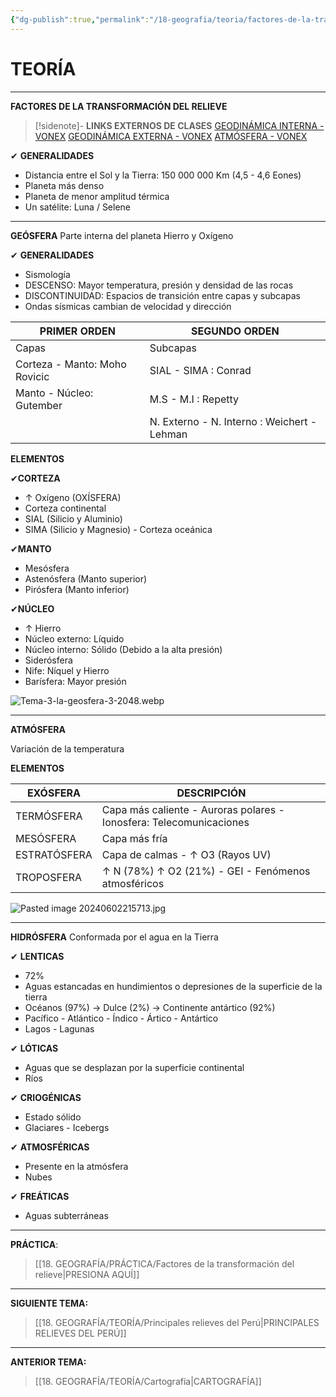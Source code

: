 ```yaml
---
{"dg-publish":true,"permalink":"/18-geografia/teoria/factores-de-la-transformacion-del-relieve/","tags":["Geografía","Teoría","Incompleto"]}
---
```


# TEORÍA
---
**FACTORES DE LA TRANSFORMACIÓN DEL RELIEVE**

>[!sidenote]- **LINKS EXTERNOS DE CLASES**
>[GEODINÁMICA INTERNA - VONEX](https://youtu.be/OHBl0KtaB44?si=gzZDEUL702EEsdsL)
>[GEODINÁMICA EXTERNA - VONEX](https://youtu.be/3r84sgbs_kM?si=zOaSH66Qwasi4gPF)
>[ATMÓSFERA - VONEX](https://youtu.be/OZj1yHqg5sE?si=nj1TzjfTBJ6LrfoK)

✔ **GENERALIDADES**
- Distancia entre el Sol y la Tierra: 150 000 000 Km (4,5 - 4,6 Eones)
- Planeta más denso
- Planeta de menor amplitud térmica
- Un satélite: Luna / Selene

---
**GEÓSFERA**
Parte interna del planeta
Hierro y Oxígeno

✔ **GENERALIDADES**
- Sismología
- DESCENSO: Mayor temperatura, presión y densidad de las rocas
- DISCONTINUIDAD: Espacios de transición entre capas y subcapas
- Ondas sísmicas cambian de velocidad y dirección

| PRIMER ORDEN                  | SEGUNDO ORDEN                               |
| ----------------------------- | ------------------------------------------- |
| Capas                         | Subcapas                                    |
| Corteza - Manto: Moho Rovicic | SIAL - SIMA : Conrad                        |
| Manto - Núcleo: Gutember      | M.S - M.I : Repetty                         |
|                               | N. Externo - N. Interno : Weichert - Lehman |

**ELEMENTOS**

✔**CORTEZA**
- ↑ Oxígeno (OXÍSFERA)
- Corteza continental
- SIAL (Silicio y Aluminio) 
- SIMA (Silicio y Magnesio) - Corteza oceánica

 ✔**MANTO**
 - Mesósfera
 - Astenósfera (Manto superior)
 - Pirósfera (Manto inferior)
 
✔**NÚCLEO**
- ↑ Hierro
- Núcleo externo: Líquido
- Núcleo interno: Sólido (Debido a la alta presión)
- Siderósfera
- Nife: Níquel y Hierro
- Barísfera: Mayor presión

![Tema-3-la-geosfera-3-2048.webp](/img/user/1.%20ELEMENTOS%20GR%C3%81FICOS/Tema-3-la-geosfera-3-2048.webp)

---
**ATMÓSFERA**

Variación de la temperatura

**ELEMENTOS**

| EXÓSFERA     | DESCRIPCIÓN                                                         |
| ------------ | ------------------------------------------------------------------- |
| TERMÓSFERA   | Capa más caliente - Auroras polares - Ionosfera: Telecomunicaciones |
| MESÓSFERA    | Capa más fría                                                       |
| ESTRATÓSFERA | Capa de calmas - ↑ O3 (Rayos UV)                                    |
| TROPOSFERA   | ↑ N (78%) ↑ O2 (21%) - GEI - Fenómenos atmosféricos                 |

![Pasted image 20240602215713.jpg](/img/user/1.%20ELEMENTOS%20GR%C3%81FICOS/Pasted%20image%2020240602215713.jpg)

---
**HIDRÓSFERA**
Conformada por el agua en la Tierra

✔ **LENTICAS**
- 72%
- Aguas estancadas en hundimientos o depresiones de la superficie de la tierra
- Océanos (97%) → Dulce (2%) → Continente antártico (92%)
- Pacífico - Atlántico - Índico - Ártico - Antártico
- Lagos - Lagunas

✔ **LÓTICAS**
- Aguas que se desplazan por la superficie continental
- Ríos

✔ **CRIOGÉNICAS**
- Estado sólido
- Glaciares - Icebergs

✔ **ATMOSFÉRICAS**
- Presente en la atmósfera
- Nubes

✔ **FREÁTICAS**
- Aguas subterráneas

---
**PRÁCTICA**:
>[[18. GEOGRAFÍA/PRÁCTICA/Factores de la transformación del relieve\|PRESIONA AQUÍ]]

---
**SIGUIENTE TEMA:** 
>[[18. GEOGRAFÍA/TEORÍA/Principales relieves del Perú\|PRINCIPALES RELIEVES DEL PERÚ]]

---
**ANTERIOR TEMA:**
>[[18. GEOGRAFÍA/TEORÍA/Cartografía\|CARTOGRAFÍA]]
